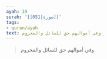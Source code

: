 ```yaml
---
ayah: 19
surah: '[[051|سورة]]'
tags:
- quran/ayah
text: وفي أموالهم حق للسائل والمحروم
---
```

> وفي أموالهم حق للسائل والمحروم
